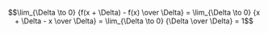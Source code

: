 $$\lim_{\Delta \to 0} {f(x + \Delta) - f(x) \over \Delta} = \lim_{\Delta \to 0} {x + \Delta - x \over \Delta} = \lim_{\Delta \to 0} {\Delta \over \Delta} = 1$$